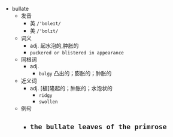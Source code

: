 - bullate
  - 发音
    - 英 `/'bʊleɪt/`
    - 美 `/'bʊlɪt/`
  - 词义
    - adj. 起水泡的,肿胀的
    - `puckered or blistered in appearance `
  - 同根词
    - adj.
      - `bulgy` 凸出的；膨胀的；肿胀的
  - 近义词
    - adj. [植]隆起的；肿胀的；水泡状的
      - `ridgy`
      - `swollen`
  - 例句
    - `the bullate leaves of the primrose`
      - 

